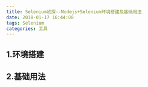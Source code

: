 ```yaml
---
title: Selenium初探--Nodejs+Selenium环境搭建及基础用法
date: 2018-01-17 16:44:08
tags: Selenium
categories: 工具
---
```


## 1.环境搭建

## 2.基础用法